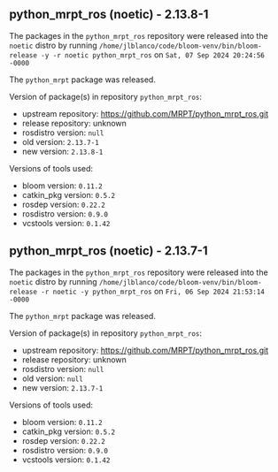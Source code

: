 ## python_mrpt_ros (noetic) - 2.13.8-1

The packages in the `python_mrpt_ros` repository were released into the `noetic` distro by running `/home/jlblanco/code/bloom-venv/bin/bloom-release -y -r noetic python_mrpt_ros` on `Sat, 07 Sep 2024 20:24:56 -0000`

The `python_mrpt` package was released.

Version of package(s) in repository `python_mrpt_ros`:

- upstream repository: https://github.com/MRPT/python_mrpt_ros.git
- release repository: unknown
- rosdistro version: `null`
- old version: `2.13.7-1`
- new version: `2.13.8-1`

Versions of tools used:

- bloom version: `0.11.2`
- catkin_pkg version: `0.5.2`
- rosdep version: `0.22.2`
- rosdistro version: `0.9.0`
- vcstools version: `0.1.42`


## python_mrpt_ros (noetic) - 2.13.7-1

The packages in the `python_mrpt_ros` repository were released into the `noetic` distro by running `/home/jlblanco/code/bloom-venv/bin/bloom-release -r noetic -y python_mrpt_ros` on `Fri, 06 Sep 2024 21:53:14 -0000`

The `python_mrpt` package was released.

Version of package(s) in repository `python_mrpt_ros`:

- upstream repository: https://github.com/MRPT/python_mrpt_ros.git
- release repository: unknown
- rosdistro version: `null`
- old version: `null`
- new version: `2.13.7-1`

Versions of tools used:

- bloom version: `0.11.2`
- catkin_pkg version: `0.5.2`
- rosdep version: `0.22.2`
- rosdistro version: `0.9.0`
- vcstools version: `0.1.42`


